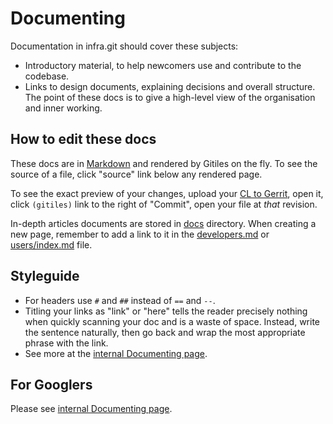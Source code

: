 # Documenting

Documentation in infra.git should cover these subjects:

* Introductory material, to help newcomers use and contribute to the
  codebase.
* Links to design documents, explaining decisions and overall structure. The
  point of these docs is to give a high-level view of the organisation
  and inner working.

## How to edit these docs

These docs are in
[Markdown](https://gerrit.googlesource.com/gitiles/+/master/Documentation/markdown.md)
and rendered by Gitiles on the fly. To see the source of a file, click "source"
link below any rendered page.

To see the exact preview of your changes, upload your
[CL to Gerrit](contributing.md#gerrit-cls), open it, click `(gitiles)` link
to the right of "Commit", open your file at _that_ revision.

In-depth articles documents are stored in [docs](.) directory. When creating
a new page, remember to add a link to it in the [developers.md](developers.md)
or [users/index.md](users/index.md) file.

## Styleguide

* For headers use `#` and `##` instead of `==` and `--`.
* Titling your links as "link" or "here" tells the reader precisely nothing when
  quickly scanning your doc and is a waste of space. Instead, write the sentence
  naturally, then go back and wrap the most appropriate phrase with the link.
* See more at the [internal Documenting page](http://go/chrome-infra-docs-internal/documenting.md#Styleguide).

## For Googlers

Please see
[internal Documenting page](http://go/chrome-infra-docs-internal/documenting.md).
